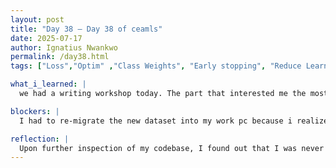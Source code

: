 ```yaml
---
layout: post
title: "Day 38 – Day 38 of ceamls"
date: 2025-07-17
author: Ignatius Nwankwo
permalink: /day38.html
tags: ["Loss","Optim" ,"Class Weights", "Early stopping", "Reduce Learning Rate on Plateau", "adamW", "Dropout", "callbacks", "verbose", "Restore Best Weights", "Training Weights"]

what_i_learned: |  
  we had a writing workshop today. The part that interested me the most was about sportds betting and how much money it makes annually in the state of maryland ever since it was legalized. I didnt even know it was illegal before. My results for efficientnetb4 using the latest hyperparameters was very poor. I began training b5 with my optuna hyperparameters on this new dataset, and it should hopefully be done by the end of the day or tomorrow.

blockers: |
  I had to re-migrate the new dataset into my work pc because i realized that training models is easier there unlike my laptop. 

reflection: |
  Upon further inspection of my codebase, I found out that I was never actually training Optuna on b5, but was actually running it on b4 the entire time. I was changing the wrong variable, one that was never reused throughout the entire code. Though its not a massive failure, it does change things. I think this model will be the last that I am training. In the meantime, I will reorganize my work and spend the remainder of my time putting the research paper together. I will also research more on batch normalization and develop the diagram for my current models to add to the research paper.
---
```

